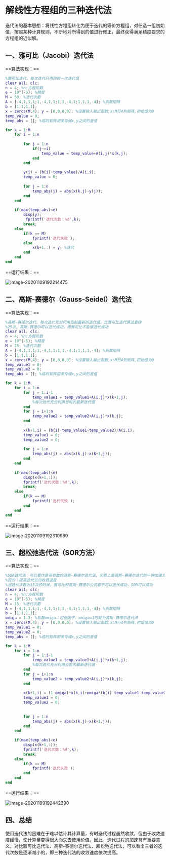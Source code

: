 # 解线性方程组的三种迭代法

​		迭代法的基本思想：将线性方程组转化为便于迭代的等价方程组，对任选一组初始值，按照某种计算规则，不断地对所得到的值进行修正，最终获得满足精度要求的方程组的近似解。

## 一、雅可比（Jacobi）迭代法

==算法实现：==

```matlab
%雅可比迭代，每次迭代只用到前一次迭代值
clear all; clc;
n = 4; %n:方程阶数
e = 10^(-5); %精度
M = 50; %迭代次数 
A = [-4,1,1,1;1,-4,1,1;1,1,-4,1;1,1,1,-4]; %系数矩阵
b = [1,1,1,1];
x = zeros(M,4); y = [0,0,0,0]; %设置输入输出函数,x:M行4列矩阵,初始值为0
temp_value = 0;
temp_abs = []; %临时矩阵用来存储x,y之间的差值

for k = 1:M
    for i = 1:n
        
        for j = 1:n
            if(j~=i)
                temp_value = temp_value+A(i,j)*x(k,j);
            end
        end
        
        y(i) = (b(i)-temp_value)/A(i,i);
        temp_value = 0;
        
        for j = 1:n
            temp_abs(j) = abs(x(k,j)-y(j));
        end
    end
    
    if(max(temp_abs)<e)
        disp(y);
         fprintf('迭代次数：%d',k);
        break;
    else
        if(k == M)
            fprintf('迭代失败');
        else
            x(k+1,:) = y; %迭代
        end
    end
end

```

==运行结果：==

![image-20201109192214475](C:\Users\flyer\OneDrive\笔记\Note\数值分析\三种迭代法.assets\image-20201109192214475.png)

## 二、高斯-赛德尔（Gauss-Seidel）迭代法

==算法实现：==

```matlab
%高斯-赛德尔迭代，每次迭代充分利用当前最新的迭代值，比雅可比迭代算法更快
%25次，高斯-赛德尔可以迭代成功，而雅可比不能够迭代成功
clear all; clc;
n = 4; %n:方程阶数
e = 10^(-5); %精度
M = 25; %迭代次数 
A = [-4,1,1,1;1,-4,1,1;1,1,-4,1;1,1,1,-4]; %系数矩阵
b = [1,1,1,1];
x = zeros(M,4); y = [0,0,0,0]; %设置输入输出函数,x:M行4列矩阵,初始值为0
temp_value1 = 0;
temp_value2 = 0;
temp_abs = []; %临时矩阵用来存储x,y之间的差值

for k = 1:M
    for i = 1:n
        for j = 1:i-1
            temp_value1 = temp_value1+A(i,j)*x(k+1,j);
            %每次迭代充分利用当前的最新迭代值
        end
        for j = i+1:n
            temp_value2 = temp_value2+A(i,j)*x(k,j);
        end
        
        x(k+1,i) = (b(i)-temp_value1-temp_value2)/A(i,i);
        temp_value1 = 0;
        temp_value2 = 0;
        
        for j = 1:n
            temp_abs(j) = abs(x(k,j)-x(k+1,j));
        end
    end
    
    if(max(temp_abs)<e)
        disp(x(k+1,:));
        fprintf('迭代次数：%d',k);
        break;
    else
        if(k == M)
            fprintf('迭代失败');
        end
    end
end

```

==运行结果：==

![image-20201109192310960](C:\Users\flyer\OneDrive\笔记\Note\数值分析\三种迭代法.assets\image-20201109192310960.png)

## 三、超松弛迭代法（SOR方法）

==算法实现：==

```matlab
%SOR迭代法：可以看作是带参数的高斯-赛德尔迭代法，实质上是高斯-赛德尔迭代的一种加速方法
%目的：提高迭代法的收敛速度
%当迭代次数为15次的时候，雅可比和高斯-赛德尔公式都不可以迭代成功，SOR可以成功
clear all; clc;
n = 4; %n:方程阶数
e = 10^(-5); %精度
M = 15; %迭代次数 
A = [-4,1,1,1;1,-4,1,1;1,1,-4,1;1,1,1,-4]; %系数矩阵
b = [1,1,1,1];
omiga = 1.3; %系数omiga：松弛因子，omiga=1时就为高斯-赛德尔迭代法
x = zeros(M,4); y = [0,0,0,0]; %设置输入输出函数,x:M行4列矩阵,初始值为0
temp_value1 = 0;
temp_value2 = 0;
temp_abs = []; %临时矩阵用来存储x,y之间的差值

for k = 1:M
    for i = 1:n
        for j = 1:i-1
            temp_value1 = temp_value1+A(i,j)*x(k+1,j);
            %每次迭代充分利用当前的最新迭代值
        end
        for j = i+1:n
            temp_value2 = temp_value2+A(i,j)*x(k,j);
        end
        
        x(k+1,i) = (1-omiga)*x(k,i)+omiga*(b(i)-temp_value1-temp_value2)/A(i,i);
        temp_value1 = 0;
        temp_value2 = 0;
        
        
        for j = 1:n
            temp_abs(j) = abs(x(k,j)-x(k+1,j));
        end
    end
    
    if(max(temp_abs)<e)
        disp(x(k+1,:));
        fprintf('迭代次数：%d',k);
        break;
    else
        if(k == M)
            fprintf('迭代失败');
        end
    end
end

```

==运行结果：==

![image-20201109192442390](C:\Users\flyer\OneDrive\笔记\Note\数值分析\三种迭代法.assets\image-20201109192442390.png)

## 四、总结

​		使用迭代法的困难在于难以估计其计算量，有时迭代过程虽然收敛，但由于收敛速度缓慢，使计算量变得很大而失去使用价值。因此，迭代过程的加速具有重要意义。对比雅可比迭代法、高斯-赛德尔迭代法、超松弛迭代法，可以看出三者的迭代次数是逐渐减小的，即三种迭代法的收敛速度依次提高。

